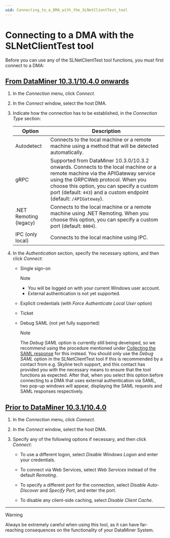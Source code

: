 ```yaml
---
uid: Connecting_to_a_DMA_with_the_SLNetClientTest_tool
---
```


# Connecting to a DMA with the SLNetClientTest tool

Before you can use any of the SLNetClientTest tool functions, you must first connect to a DMA:

## [From DataMiner 10.3.1/10.4.0 onwards](#tab/tabid-1)

1. In the *Connection* menu, click *Connect*.

1. In the *Connect* window, select the host DMA.

1. Indicate how the connection has to be established, in the *Connection Type* section:

   | Option                 | Description    |
   |------------------------|----------------|
   | Autodetect             | Connects to the local machine or a remote machine using a method that will be detected automatically. |
   | gRPC                   | Supported from DataMiner 10.3.0/10.3.2 onwards. Connects to the local machine or a remote machine via the APIGateway service using the GRPCWeb protocol. When you choose this option, you can specify a custom port (default: `443`) and a custom endpoint (default: `/APIGateway`). |
   | .NET Remoting (legacy) | Connects to the local machine or a remote machine using .NET Remoting. When you choose this option, you can specify a custom port (default: `8004`). |
   | IPC (only local)       | Connects to the local machine using IPC. |

1. In the *Authentication* section, specify the necessary options, and then click *Connect*:

   - Single sign-on

     > [!NOTE]
     >
     > - You will be logged on with your current Windows user account.
     > - External authentication is not yet supported.

   - Explicit credentials (with *Force Authenticate Local User* option)

   - Ticket

   - Debug SAML (not yet fully supported)<!--RN 37370-->

     > [!NOTE]
     > The *Debug SAML* option is currently still being developed, so we recommend using the procedure mentioned under [Collecting the SAML response](xref:Troubleshooting_SAML_Issues#collecting-the-saml-response) for this instead. You should only use the *Debug SAML* option in the SLNetClientTest tool if this is recommended by a contact from e.g. Skyline tech support, and this contact has provided you with the necessary means to ensure that the tool functions as expected. After that, when you select this option before connecting to a DMA that uses external authentication via SAML, two pop-up windows will appear, displaying the SAML requests and SAML responses respectively.

## [Prior to DataMiner 10.3.1/10.4.0](#tab/tabid-2)

1. In the *Connection* menu, click *Connect*.

1. In the *Connect* window, select the host DMA.

1. Specify any of the following options if necessary, and then click *Connect*:

    - To use a different logon, select *Disable Windows Logon* and enter your credentials.

    - To connect via Web Services, select *Web Services* instead of the default *Remoting*.

    - To specify a different port for the connection, select *Disable Auto-Discover* and *Specify Port*, and enter the port.

    - To disable any client-side caching, select *Disable Client Cache*.

***

> [!WARNING]
> Always be extremely careful when using this tool, as it can have far-reaching consequences on the functionality of your DataMiner System.
